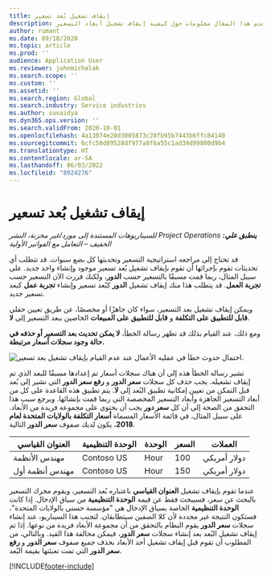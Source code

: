 ```yaml
---
title: إيقاف تشغيل بُعد تسعير
description: يقدم هذا المقال معلومات حول كيفية إيقاف تشغيل أبعاد التسعير.
author: rumant
ms.date: 09/18/2020
ms.topic: article
ms.prod: ''
audience: Application User
ms.reviewer: johnmichalak
ms.search.scope: ''
ms.custom: ''
ms.assetid: ''
ms.search.region: Global
ms.search.industry: Service industries
ms.author: suvaidya
ms.dyn365.ops.version: ''
ms.search.validFrom: 2020-10-01
ms.openlocfilehash: 4a13074e20d3005873c28fb95b7443b6ffc84140
ms.sourcegitcommit: 6cfc50d89528df977a8f6a55c1ad39d99800d9b4
ms.translationtype: HT
ms.contentlocale: ar-SA
ms.lasthandoff: 06/03/2022
ms.locfileid: "8924276"
---
```

# <a name="turning-off-a-pricing-dimension"></a>إيقاف تشغيل بُعد تسعير

_**ينطبق علي:** ‏‫Project Operations للسيناريوهات المستندة إلى مورد/غير مخزنة‬، ‏‫النشر الخفيف – التعامل مع الفواتير الأولية‬_

قد تحتاج إلى مراجعه استراتيجية التسعير وتحديثها كل بضع سنوات. قد تتطلب أي تحديثات تقوم بإجرائها أن تقوم بإيقاف تشغيل بُعد تسعير موجود وإنشاء واحد جديد. على سبيل المثال، ربما قمت مسبقًا بالتسعير حسب **الدور**، ولكنك قررت الآن التسعير حسب **تجربة العمل**. قد يتطلب هذا منك إيقاف تشغيل **الدور** كبُعد تسعير وإنشاء **تجربة عمل** كبعد تسعير جديد. 

ويمكن إيقاف تشغيل بعد التسعير، سواء كان جاهزًا أو مخصصًا، عن طريق تعيين حقلي **قابل للتطبيق على التكلفة** و **قابل للتطبيق على المبيعات** الخاصين ببعد التسعير إلى **لا**.

ومع ذلك، عند القيام بذلك قد تظهر رسالة الخطأ، **لا يمكن تحديث بعد التسعير أو حذفه في حالة وجود سجلات أسعار مرتبطة.**

![احتمال حدوث خطأ في عمليه الأعمال عند عدم القيام بإيقاف تشغيل بعد تسعير.](media/Business-Process-Error.png)

تشير رسالة الخطأ هذه إلى أن هناك سجلات أسعار تم إعدادها مسبقًا للبعد الذي تم إيقاف تشغيله. يجب حذف كل سجلات **سعر الدور** و **رفع سعر الدور** التي تشير إلى بُعد قبل التمكن من تعيين إمكانية تطبيق البُعد إلى **لا**. يتم تطبيق هذه القاعدة على كل من أبعاد التسعير الجاهزة وأبعاد التسعير المخصصة التي ربما قمت بإنشائها. ويرجع سبب هذا التحقق من الصحة إلى أن كل **سعر دور** يجب أن يحتوي على مجموعة فريدة من الأبعاد. على سبيل المثال، في قائمة الأسعار المسماة **أسعار التكلفة بالولايات المتحدة لعام 2018**، يكون لديك صفوف **سعر الدور** التالية. 

| العنوان القياسي         | الوحدة التنظيمية    |الوحدة   |السعر  |العملات  |
| -----------------------|-------------|-------|-------|----------|
| مهندس الأنظمة|Contoso US|Hour‬| 100|دولار أمريكي|
| مهندس أنظمة أول|Contoso US|Hour‬| 150| دولار أمريكي|


عندما تقوم بإيقاف تشغيل **العنوان القياسي** باعتباره بُعد التسعير، ويقوم محرك التسعير بالبحث عن سعر، فسيبحث فقط عن قيمة **الوحدة التنظيمية** من سياق الإدخال. إذا كانت **الوحدة التنظيمية** الخاصة بسياق الإدخال هي "مؤسسة حسني بالولايات المتحدة"، فستكون النتيجة غير محددة لأن كلا الصفين سيتطابقان. لتجنب هذا السيناريو، عند إنشاء سجلات **سعر الدور** يقوم النظام بالتحقق من أن مجموعة الأبعاد فريدة من نوعها. إذا تم إيقاف تشغيل البُعد بعد إنشاء سجلات **سعر الدور**، فيمكن مخالفة هذا القيد. وبالتالي، من المطلوب أن تقوم قبل إيقاف تشغيل أحد الأبعاد بحذف جميع صفوف **سعر الدور** و **رفع سعر الدور** التي تمت تعبئتها بقيمة البُعد.


[!INCLUDE[footer-include](../includes/footer-banner.md)]